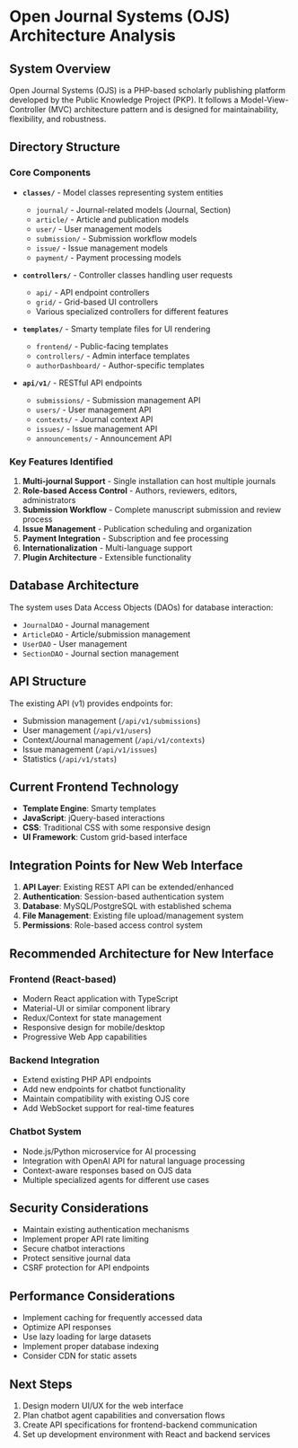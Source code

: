 # Open Journal Systems (OJS) Architecture Analysis

## System Overview

Open Journal Systems (OJS) is a PHP-based scholarly publishing platform developed by the Public Knowledge Project (PKP). It follows a Model-View-Controller (MVC) architecture pattern and is designed for maintainability, flexibility, and robustness.

## Directory Structure

### Core Components

- **`classes/`** - Model classes representing system entities
  - `journal/` - Journal-related models (Journal, Section)
  - `article/` - Article and publication models
  - `user/` - User management models
  - `submission/` - Submission workflow models
  - `issue/` - Issue management models
  - `payment/` - Payment processing models

- **`controllers/`** - Controller classes handling user requests
  - `api/` - API endpoint controllers
  - `grid/` - Grid-based UI controllers
  - Various specialized controllers for different features

- **`templates/`** - Smarty template files for UI rendering
  - `frontend/` - Public-facing templates
  - `controllers/` - Admin interface templates
  - `authorDashboard/` - Author-specific templates

- **`api/v1/`** - RESTful API endpoints
  - `submissions/` - Submission management API
  - `users/` - User management API
  - `contexts/` - Journal context API
  - `issues/` - Issue management API
  - `announcements/` - Announcement API

### Key Features Identified

1. **Multi-journal Support** - Single installation can host multiple journals
2. **Role-based Access Control** - Authors, reviewers, editors, administrators
3. **Submission Workflow** - Complete manuscript submission and review process
4. **Issue Management** - Publication scheduling and organization
5. **Payment Integration** - Subscription and fee processing
6. **Internationalization** - Multi-language support
7. **Plugin Architecture** - Extensible functionality

## Database Architecture

The system uses Data Access Objects (DAOs) for database interaction:
- `JournalDAO` - Journal management
- `ArticleDAO` - Article/submission management
- `UserDAO` - User management
- `SectionDAO` - Journal section management

## API Structure

The existing API (v1) provides endpoints for:
- Submission management (`/api/v1/submissions`)
- User management (`/api/v1/users`)
- Context/Journal management (`/api/v1/contexts`)
- Issue management (`/api/v1/issues`)
- Statistics (`/api/v1/stats`)

## Current Frontend Technology

- **Template Engine**: Smarty templates
- **JavaScript**: jQuery-based interactions
- **CSS**: Traditional CSS with some responsive design
- **UI Framework**: Custom grid-based interface

## Integration Points for New Web Interface

1. **API Layer**: Existing REST API can be extended/enhanced
2. **Authentication**: Session-based authentication system
3. **Database**: MySQL/PostgreSQL with established schema
4. **File Management**: Existing file upload/management system
5. **Permissions**: Role-based access control system

## Recommended Architecture for New Interface

### Frontend (React-based)
- Modern React application with TypeScript
- Material-UI or similar component library
- Redux/Context for state management
- Responsive design for mobile/desktop
- Progressive Web App capabilities

### Backend Integration
- Extend existing PHP API endpoints
- Add new endpoints for chatbot functionality
- Maintain compatibility with existing OJS core
- Add WebSocket support for real-time features

### Chatbot System
- Node.js/Python microservice for AI processing
- Integration with OpenAI API for natural language processing
- Context-aware responses based on OJS data
- Multiple specialized agents for different use cases

## Security Considerations

- Maintain existing authentication mechanisms
- Implement proper API rate limiting
- Secure chatbot interactions
- Protect sensitive journal data
- CSRF protection for API endpoints

## Performance Considerations

- Implement caching for frequently accessed data
- Optimize API responses
- Use lazy loading for large datasets
- Implement proper database indexing
- Consider CDN for static assets

## Next Steps

1. Design modern UI/UX for the web interface
2. Plan chatbot agent capabilities and conversation flows
3. Create API specifications for frontend-backend communication
4. Set up development environment with React and backend services

